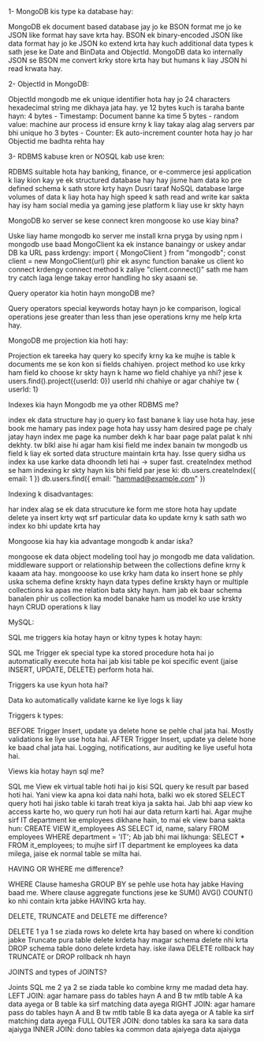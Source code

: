 1- MongoDB kis type ka database hay:

MongoDB ek document based database jay jo ke BSON format me jo ke JSON like format hay save krta hay. BSON ek binary-encoded JSON like data format hay jo ke JSON ko extend krta hay kuch additional data types k sath jese ke Date and BinData and ObjectId. MongoDB data ko internally JSON se BSON me convert krky store krta hay but humans k liay JSON hi read krwata hay.


2- ObjectId in MongoDB:

ObjectId mongodb me ek unique identifier hota hay jo 24 characters hexadecimal string me dikhaya jata hay.
ye 12 bytes kuch is taraha bante hayn:
4 bytes - Timestamp: Document banne ka time
5 bytes - random value: machine aur process id ensure krny k liay takay alag alag servers par bhi unique ho
3 bytes - Counter: Ek auto-increment counter hota hay jo har Objectid me badhta rehta hay


3- RDBMS kabuse kren or NOSQL kab use kren:

RDBMS suitable hota hay banking, finance, or e-commerce jesi application k liay kion kay ye ek structured database hay hay jisme ham data ko pre defined schema k sath store krty hayn
Dusri taraf NoSQL database large volumes of data k liay hota hay high speed k sath read and write kar sakta hay isy ham social media ya gaming jese platform k liay use kr skty hayn


MongoDB ko server se kese connect kren mongoose ko use kiay bina?

Uske liay hame mongodb ko server me install krna pryga by using npm i mongodb use baad MongoClient ka ek instance banaingy or uskey andar DB ka URL pass krdengy:
import { MongoClient } from "mongodb";
const client = new MongoClient(url)
phir ek async function banake us client ko connect krdengy connect method k zaliye "client.connect()" sath me ham try catch laga lenge takay error handling ho sky asaani se.





Query operator kia hotin hayn mongoDB me?

Query operators special keywords hotay hayn jo ke comparison, logical operations jese greater than less than jese operations krny me help krta hay.






MongoDB me projection kia hoti hay:

Projection ek tareeka hay query ko specify krny ka ke mujhe is table k documents me se kon kon si fields chahiyen. project method ko use krky ham field ko choose kr skty hayn k hame wo field chahiye ya nhi? jese k users.find().project({userId: 0}) userId nhi chahiye or agar chahiye tw { userId: 1}






Indexes kia hayn Mongodb me ya other RDBMS me?

index ek data structure hay jo query ko fast banane k liay use hota hay. jese book me hamary pas index page hota hay ussy ham desired page pe chaly jatay hayn index me page ka number dekh k har baar page palat palat k nhi dekhty. tw blkl aise hi agar ham kisi field me index banain tw mongodb us field k liay ek sorted data structure maintain krta hay. Isse query sidha us index ka use karke data dhoondh leti hai → super fast. createIndex method se ham indexing kr skty hayn kis bhi field par jese ki:
db.users.createIndex({ email: 1 })
db.users.find({ email: "hammad@example.com" })





Indexing k disadvantages:

har index alag se ek data strucuture ke form me store hota hay
update delete ya insert krty wqt srf particular data ko update krny k sath sath wo index ko bhi update krta hay






Mongoose kia hay kia advantage mongodb k andar iska?

mongoose ek data object modeling tool hay jo mongodb me data validation. middleware support or relationship between the collections define krny k kaaam ata hay. mongooose ko use krky ham data ko insert hone se phly uska schema define krskty hayn data types define krskty hayn or multiple collections ka apas me relation bata skty hayn. ham jab ek baar schema banalen phir us collection ka model banake ham us model ko use krskty hayn CRUD operations k liay







MySQL:

SQL me triggers kia hotay hayn or kitny types k hotay hayn:

SQL me Trigger ek special type ka stored procedure hota hai jo automatically execute hota hai jab kisi table pe koi specific event (jaise INSERT, UPDATE, DELETE) perform hota hai.






Triggers ka use kyun hota hai?

Data ko automatically validate karne ke liye
logs k liay




Triggers k types:

BEFORE Trigger
Insert, update ya delete hone se pehle chal jata hai.
Mostly validations ke liye use hota hai.
AFTER Trigger
Insert, update ya delete hone ke baad chal jata hai.
Logging, notifications, aur auditing ke liye useful hota hai.






Views kia hotay hayn sql me?

SQL me View ek virtual table hoti hai jo kisi SQL query ke result par based hoti hai. Yani view ka apna koi data nahi hota, balki wo ek stored SELECT query hoti hai jisko table ki tarah treat kiya ja sakta hai. Jab bhi aap view ko access karte ho, wo query run hoti hai aur data return karti hai.
Agar mujhe sirf IT department ke employees dikhane hain, to mai ek view bana sakta hun:
CREATE VIEW it_employees AS
SELECT id, name, salary
FROM employees
WHERE department = 'IT';
Ab jab bhi mai likhunga:
SELECT * FROM it_employees;
to mujhe sirf IT department ke employees ka data milega, jaise ek normal table se milta hai.






HAVING OR WHERE me difference?

WHERE Clause hamesha GROUP BY se pehle use hota hay jabke Having baad me. Where clause aggregate functions jese ke SUM() AVG() COUNT() ko nhi contain krta jabke HAVING krta hay.




DELETE, TRUNCATE and DELETE me difference?

DELETE 1 ya 1 se ziada rows ko delete krta hay based on where ki condition jabke Truncate pura table delete krdeta hay magar schema delete nhi krta DROP schema table dono delete krdeta hay. iske ilawa DELETE rollback hay TRUNCATE or DROP rollback nh hayn



JOINTS and types of JOINTS?

Joints SQL me 2 ya 2 se ziada table ko combine krny me madad deta hay.
LEFT JOIN: agar hamare pass do tables hayn A and B tw mtlb table A ka data ayega or B table ka sirf matching data ayega
RIGHT JOIN: agar hamare pass do tables hayn A and B tw mtlb table B ka data ayega or A table ka sirf matching data ayega
FULL OUTER JOIN: dono tables ka sara ka sara data ajaiyga
INNER JOIN: dono tables ka common data ajaiyega data ajaiyga